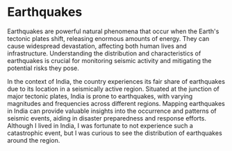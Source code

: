 # Earthquakes

Earthquakes are powerful natural phenomena that occur when the Earth's tectonic plates shift, releasing enormous amounts of energy. They can cause widespread devastation, affecting both human lives and infrastructure. Understanding the distribution and characteristics of earthquakes is crucial for monitoring seismic activity and mitigating the potential risks they pose.

In the context of India, the country experiences its fair share of earthquakes due to its location in a seismically active region. Situated at the junction of major tectonic plates, India is prone to earthquakes, with varying magnitudes and frequencies across different regions. Mapping earthquakes in India can provide valuable insights into the occurrence and patterns of seismic events, aiding in disaster preparedness and response efforts. Although I lived in India, I was fortunate to not experience such a catastrophic event, but I was curious to see the distribution of earthquakes around the region. 


